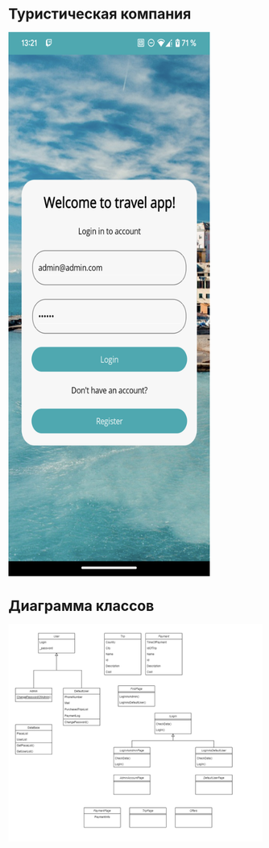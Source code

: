 # Туристическая компания
<img
  src="Screenshots/LoginPage.png"
  alt="Alt text"
  title="Login page"
  style="display: inline-block; width: 400px; height: 1080px"/>
# Диаграмма классов

![Image alt](https://github.com/westcrime/travel-agency-app/raw/main/diagram/diagram.png)
